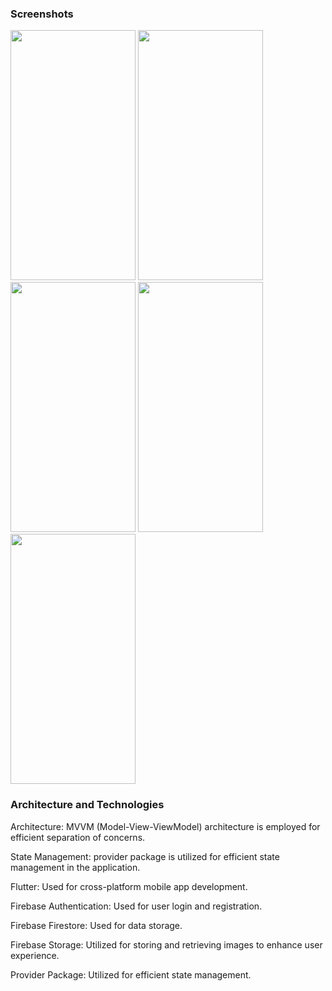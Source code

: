 <h3>Screenshots</h3>




<img src=https://github.com/hasanaltunbay/contacts_app_firebase_mvvm/assets/132913817/3e3055ce-1215-4585-9519-2cbd3663c794 width="200" height="400" />

<img src=https://github.com/hasanaltunbay/contacts_app_firebase_mvvm/assets/132913817/368f7fe6-a99a-42c9-b9f4-bade3fc6205b width="200" height="400" />

<img src=https://github.com/hasanaltunbay/contacts_app_firebase_mvvm/assets/132913817/e8a62869-be31-472a-b053-497e650a79ff width="200" height="400" />

<img src=https://github.com/hasanaltunbay/contacts_app_firebase_mvvm/assets/132913817/ce28d6de-89d9-4a53-b9c6-d6911ef94b6e width="200" height="400" />

<img src=https://github.com/hasanaltunbay/contacts_app_firebase_mvvm/assets/132913817/3ff87d47-e2d3-407f-a9a2-219db5c75edd width="200" height="400" />


<h3>Architecture and Technologies</h3>

Architecture: MVVM (Model-View-ViewModel) architecture is employed for efficient separation of concerns.

State Management: provider package is utilized for efficient state management in the application.

Flutter: Used for cross-platform mobile app development.

Firebase Authentication: Used for user login and registration.

Firebase Firestore: Used for data storage.

Firebase Storage: Utilized for storing and retrieving images to enhance user experience.

Provider Package: Utilized for efficient state management.



